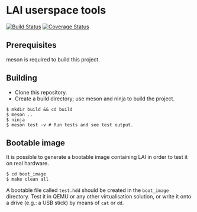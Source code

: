 # LAI userspace tools

[![Build Status](https://travis-ci.com/managarm/lai_tools.svg?branch=master)](https://travis-ci.com/managarm/lai_tools)
[![Coverage Status](https://coveralls.io/repos/github/managarm/lai_tools/badge.svg?branch=master)](https://coveralls.io/github/managarm/lai_tools?branch=master)

## Prerequisites

meson is required to build this project.

## Building

* Clone this repository.
* Create a build directory; use meson and ninja to build the project.

```
$ mkdir build && cd build
$ meson ..
$ ninja
$ meson test -v # Run tests and see test output.
```

## Bootable image

It is possible to generate a bootable image containing LAI in order to test it on real hardware.

```
$ cd boot_image
$ make clean all
```

A bootable file called `test.hdd` should be created in the `boot_image` directory.
Test it in QEMU or any other virtualisation solution, or write it onto a drive
(e.g.: a USB stick) by means of `cat` or `dd`.

